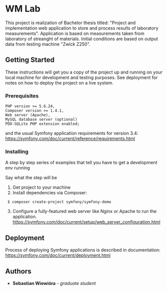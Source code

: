 # WM Lab

This project is realization of Bachelor thesis titled: "Project and 
implementation web application to store and process results of laboratory measurements".
Application is based on measurements taken from laboratory of streanght of materials.
Initial conditions are based on output data from testing machine "Zwick Z250".

## Getting Started

These instructions will get you a copy of the project up and running on your local 
machine for development and testing purposes. 
See deployment for notes on how to deploy the project on a live system.

### Prerequisites

```
PHP version >= 5.6.24,
Composer version >= 1.4.1,
Web server (Apache),
MySQL database server (optional)
PDO-SQLite PHP extension enabled;
```
and the usual Symfony application requirements for version 3.4:
https://symfony.com/doc/current/reference/requirements.html

### Installing

A step by step series of examples that tell you have to get a development env running

Say what the step will be

1. Get project to your machine
2. Install dependencies via Composer:
```
 $ composer create-project symfony/symfony-demo
```
3. Configure a fully-featured web server like Nginx or Apache to run the application.
https://symfony.com/doc/current/setup/web_server_configuration.html

## Deployment

Process of deploying Symfony applications is described in documentation: https://symfony.com/doc/current/deployment.html

## Authors

* **Sebastian Wiewióra** - *graduate student*
